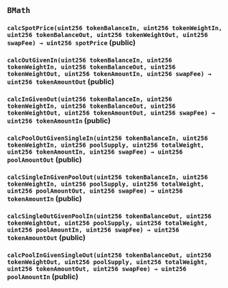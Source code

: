 ## `BMath`






### `calcSpotPrice(uint256 tokenBalanceIn, uint256 tokenWeightIn, uint256 tokenBalanceOut, uint256 tokenWeightOut, uint256 swapFee) → uint256 spotPrice` (public)





### `calcOutGivenIn(uint256 tokenBalanceIn, uint256 tokenWeightIn, uint256 tokenBalanceOut, uint256 tokenWeightOut, uint256 tokenAmountIn, uint256 swapFee) → uint256 tokenAmountOut` (public)





### `calcInGivenOut(uint256 tokenBalanceIn, uint256 tokenWeightIn, uint256 tokenBalanceOut, uint256 tokenWeightOut, uint256 tokenAmountOut, uint256 swapFee) → uint256 tokenAmountIn` (public)





### `calcPoolOutGivenSingleIn(uint256 tokenBalanceIn, uint256 tokenWeightIn, uint256 poolSupply, uint256 totalWeight, uint256 tokenAmountIn, uint256 swapFee) → uint256 poolAmountOut` (public)





### `calcSingleInGivenPoolOut(uint256 tokenBalanceIn, uint256 tokenWeightIn, uint256 poolSupply, uint256 totalWeight, uint256 poolAmountOut, uint256 swapFee) → uint256 tokenAmountIn` (public)





### `calcSingleOutGivenPoolIn(uint256 tokenBalanceOut, uint256 tokenWeightOut, uint256 poolSupply, uint256 totalWeight, uint256 poolAmountIn, uint256 swapFee) → uint256 tokenAmountOut` (public)





### `calcPoolInGivenSingleOut(uint256 tokenBalanceOut, uint256 tokenWeightOut, uint256 poolSupply, uint256 totalWeight, uint256 tokenAmountOut, uint256 swapFee) → uint256 poolAmountIn` (public)






